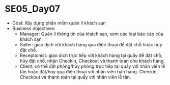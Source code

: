 # SE05_Day07
- Goal: Xây dựng phần mềm quản lí khách sạn
- Business objectives:
  + Manager: Quản lí thông tin của khách sạn, xem các loại báo cáo của khách sạn
  + Saller: giao dịch với khách hàng qua điện thoại để đặt chỗ hoặc hủy đặt chỗ.
  + Receptionist: giao dịch trực tiếp với khách hàng tại quầy để đặt chỗ, hủy đặt chỗ, nhận Checkin, Checkout và thanh toán cho khách hàng.
  + Client: có thể đặt phòng/hủy phòng trực tiếp tại quầy với nhân viên lễ tân hoặc đặt/hủy qua điện thoại với nhân viên bán hàng. Checkin,   Checkout và thanh toán tại quầy với nhân viên lễ tân.
